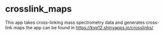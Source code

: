 # crosslink_maps
This app takes cross-linking mass spectrometry data and generates cross-link maps
the app can be found in https://kvp12.shinyapps.io/crosslinks/
